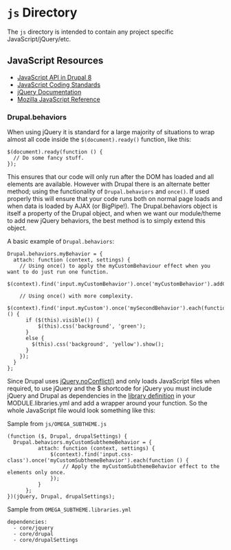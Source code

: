 # `js` Directory
The `js` directory is intended to contain any project specific JavaScript/jQuery/etc.

## JavaScript Resources
* [JavaScript API in Drupal 8](https://www.drupal.org/node/2269515)
* [JavaScript Coding Standards](https://www.drupal.org/node/172169)
* [jQuery Documentation](http://learn.jquery.com/)
* [Mozilla JavaScript Reference](https://developer.mozilla.org/en-US/docs/Web/JavaScript/Reference)


### Drupal.behaviors

When using jQuery it is standard for a large majority of situations to wrap almost all code inside the `$(document).ready()` function, like this:

```
$(document).ready(function () {
  // Do some fancy stuff.
});
```

This ensures that our code will only run after the DOM has loaded and all elements are available. 
However with Drupal there is an alternate better method; using the functionality of `Drupal.behaviors` and `once()`. 
If used properly this will ensure that your code runs both on normal page loads and when data is loaded by AJAX (or BigPipe!). 
The Drupal.behaviors object is itself a property of the Drupal object, and when we want our module/theme to add new jQuery behaviors, the best method is to simply extend this object.

A basic example of `Drupal.behaviors`:
```
Drupal.behaviors.myBehavior = {
  attach: function (context, settings) {
    // Using once() to apply the myCustomBehaviour effect when you want to do just run one function.
    $(context).find('input.myCustomBehavior').once('myCustomBehavior').addClass('processed');

    // Using once() with more complexity.
    $(context).find('input.myCustom').once('mySecondBehavior').each(function () {
      if ($(this).visible()) {
          $(this).css('background', 'green');
      }
      else {
        $(this).css('background', 'yellow').show();
      }
    });
  }
};
```

Since Drupal uses [jQuery.noConflict()](http://learn.jquery.com/using-jquery-core/avoid-conflicts-other-libraries/) and only loads JavaScript files when required, to use jQuery and the $ shortcode for jQuery you must include jQuery and Drupal as dependencies in the [library definition](https://www.drupal.org/developing/api/8/assets#library) in your MODULE.libraries.yml and add a wrapper around your function. So the whole JavaScript file would look something like this:

Sample from `js/OMEGA_SUBTHEME.js`
```
(function ($, Drupal, drupalSettings) {
  Drupal.behaviors.myCustomSubthemeBehavior = {
          attach: function (context, settings) {
              $(context).find('input.css-class').once('myCustomSubthemeBehavior').each(function () {
                  // Apply the myCustomSubthemeBehavior effect to the elements only once.
              });
          }
      };
})(jQuery, Drupal, drupalSettings);
```

Sample from `OMEGA_SUBTHEME.libraries.yml`

```
dependencies:
  - core/jquery
  - core/drupal
  - core/drupalSettings
```
